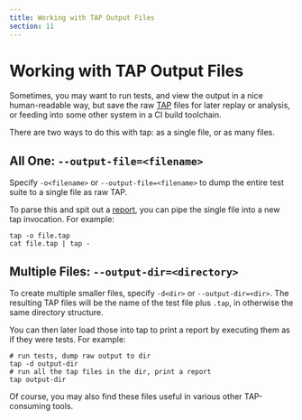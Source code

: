 ```yaml
---
title: Working with TAP Output Files
section: 11
---
```


# Working with TAP Output Files

Sometimes, you may want to run tests, and view the output in a nice
human-readable way, but save the raw [TAP](/tap-format/) files for later replay
or analysis, or feeding into some other system in a CI build toolchain.

There are two ways to do this with tap: as a single file, or as many files.

## All One: `--output-file=<filename>`

Specify `-o<filename>` or `--output-file=<filename>` to dump the entire test
suite to a single file as raw TAP.

To parse this and spit out a [report](/reporting/), you can pipe the single
file into a new tap invocation.  For example:

```
tap -o file.tap
cat file.tap | tap -
```

## Multiple Files: `--output-dir=<directory>`

To create multiple smaller files, specify `-d<dir>` or `--output-dir=<dir>`.
The resulting TAP files will be the name of the test file plus `.tap`, in
otherwise the same directory structure.

You can then later load those into tap to print a report by executing them as
if they were tests.  For example:

```
# run tests, dump raw output to dir
tap -d output-dir
# run all the tap files in the dir, print a report
tap output-dir
```

Of course, you may also find these files useful in various other TAP-consuming
tools.
